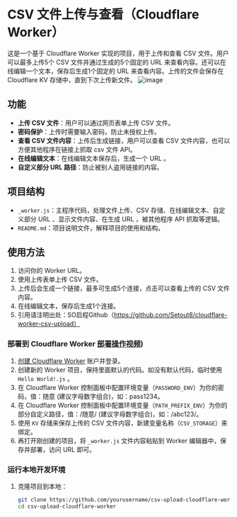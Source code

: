 # CSV 文件上传与查看（Cloudflare Worker）
这是一个基于 Cloudflare Worker 实现的项目，用于上传和查看 CSV 文件。用户可以最多上传5个 CSV 文件并通过生成的5个固定的 URL 来查看内容。还可以在线编辑一个文本，保存后生成1个固定的 URL 来杳看内容。上传的文件会保存在 Cloudflare KV 存储中，直到下次上传新文件。
![image](https://github.com/user-attachments/assets/3c6f7887-0d51-46df-aebd-67d53e60d7c2)

## 功能
- **上传 CSV 文件**：用户可以通过网页表单上传 CSV 文件。
- **密码保护**：上传时需要输入密码，防止未授权上传。
- **查看 CSV 文件内容**：上传后生成链接，用户可以查看 CSV 文件内容，也可以方便其他程序在链接上抓取 csv 文件 API。
- **在线编辑文本**：在线编辑文本保存后，生成一个 URL 。
- **自定义部分 URL 路径**：防止被别人盗用链接的内容。

## 项目结构
- `_worker.js`：主程序代码，处理文件上传、CSV 存储、在线编辑文本、自定义部分 URL 、显示文件内容、在生成 URL ，被其他程序 API 抓取等逻辑。
- `README.md`：项目说明文件，解释项目的使用和结构。

## 使用方法
1. 访问你的 Worker URL。
2. 使用上传表单上传 CSV 文件。
3. 上传后会生成一个链接，最多可生成5个连接，点击可以查看上传的 CSV 文件内容。
4. 在线编辑文本，保存后生成1个连接。
5. 引用请注明出处：SO启程Github（https://github.com/Setout8/cloudflare-worker-csv-upload）

### 部署到 Cloudflare Worker [部署操作视频](https://youtu.be/JBGavkjzaQE))
1. [创建 Cloudflare Worker](https://workers.cloudflare.com/) 账户并登录。
2. 创建新的 Worker 项目，保持里面默认的代码。如没有默认代码，临时使用 `Hello World!.js` 。
3. 在 Cloudflare Worker 控制面板中配置环境变量（`PASSWORD_ENV`）为你的密码，值：随意 (建议字母数字组合)，如：pass1234。
4. 在 Cloudflare Worker 控制面板中配置环境变量（`PATH_PREFIX_ENV`）为你的部分自定义路径，值：/随意/ (建议字母数字组合)，如：/abc123/。
5. 使用 `KV` 存储来保存上传的 CSV 文件内容，新建变量名称（`CSV_STORAGE`）来绑定。
6. 再打开刚创建的项目，将 `_worker.js` 文件内容粘贴到 Worker 编辑器中，保存并部署，访问 URL 即可。

### 运行本地开发环境
1. 克隆项目到本地：
   ```bash
   git clone https://github.com/yourusername/csv-upload-cloudflare-worker.git
   cd csv-upload-cloudflare-worker
